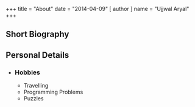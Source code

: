 +++
title = "About"
date = "2014-04-09"
[ author ]
  name = "Ujjwal Aryal"
+++

## Short Biography


## Personal Details


* ### Hobbies
    * Travelling
    * Programming Problems
    * Puzzles